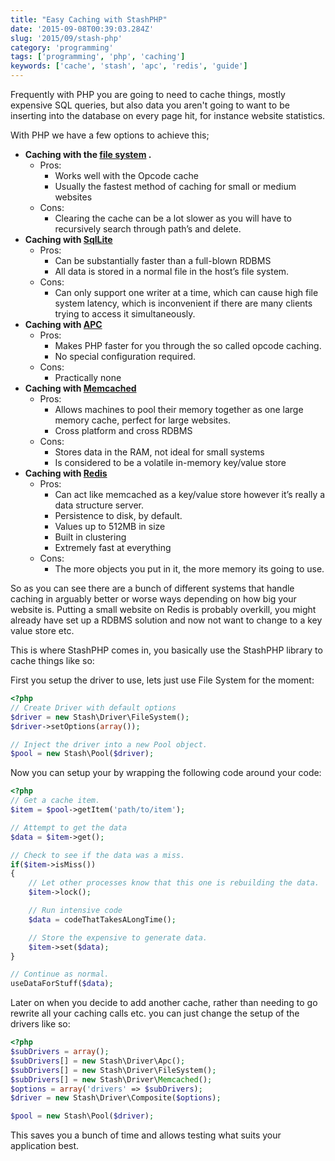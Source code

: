 ```yaml
---
title: "Easy Caching with StashPHP"
date: '2015-09-08T00:39:03.284Z'
slug: '2015/09/stash-php'
category: 'programming'
tags: ['programming', 'php', 'caching']
keywords: ['cache', 'stash', 'apc', 'redis', 'guide']
---
```


Frequently with PHP you are going to need to cache things, mostly expensive SQL queries, but also data you aren't going to want to be inserting into the database on every page hit, for instance website statistics.

With PHP we have a few options to achieve this;

- **Caching with the [file system](http://php.net/manual/en/book.filesystem.php) .**
  - Pros:
    - Works well with the Opcode cache
    - Usually the fastest method of caching for small or medium websites
  - Cons:
    -  Clearing the cache can be a lot slower as you will have to recursively search through path’s and delete.
- **Caching with [SqlLite](https://www.sqlite.org/)**
  - Pros:
    -  Can be substantially faster than a full-blown RDBMS
    - All data is stored in a normal file in the host’s file system.
  - Cons:
    -  Can only support one writer at a time, which can cause high file system latency, which is inconvenient if there are many clients trying to access it simultaneously.
-  **Caching with [APC](http://php.net/manual/en/book.apc.php)**
   -   Pros:
       - Makes PHP faster for you through the so called opcode caching.
       - No special configuration required.
   -   Cons:
       -   Practically none
- **Caching with [Memcached](http://memcached.org/)**
  - Pros:
    -  Allows machines to pool their memory together as one large memory cache, perfect for large websites.
    -    Cross platform and cross RDBMS
  - Cons:
    - Stores data in the RAM, not ideal for small systems
    - Is considered to be a volatile in-memory key/value store
- **Caching with [Redis](http://redis.io/)**
  - Pros:
    - Can act like memcached as a key/value store however it’s really a data structure server.
    - Persistence to disk, by default.
    - Values up to 512MB in size
    - Built in clustering
    - Extremely fast at everything
  - Cons:
    -  The more objects you put in it, the more memory its going to use.

So as you can see there are a bunch of different systems that handle caching in arguably better or worse ways depending on how big your website is. Putting a small website on Redis is probably overkill,  you might already have set up a RDBMS solution and now not want to change to a key value store etc.

This is where StashPHP comes in, you basically use the StashPHP library to cache things like so:

First you setup the driver to use, lets just use File System for the moment:

```php
<?php 
// Create Driver with default options
$driver = new Stash\Driver\FileSystem(); 
$driver->setOptions(array());

// Inject the driver into a new Pool object.
$pool = new Stash\Pool($driver);
```

Now you can setup your by wrapping the following code around your code:

```php
<?php 
// Get a cache item.
$item = $pool->getItem('path/to/item');

// Attempt to get the data
$data = $item->get();

// Check to see if the data was a miss.
if($item->isMiss())
{
    // Let other processes know that this one is rebuilding the data.
    $item->lock();

    // Run intensive code
    $data = codeThatTakesALongTime();

    // Store the expensive to generate data.
    $item->set($data);
}

// Continue as normal.
useDataForStuff($data);

```

Later on when you decide to add another cache, rather than needing to go rewrite all your caching calls etc. you can just change the setup of the drivers like so:

```php
<?php 
$subDrivers = array(); 
$subDrivers[] = new Stash\Driver\Apc(); 
$subDrivers[] = new Stash\Driver\FileSystem(); 
$subDrivers[] = new Stash\Driver\Memcached(); 
$options = array('drivers' => $subDrivers);
$driver = new Stash\Driver\Composite($options);

$pool = new Stash\Pool($driver);
```
This saves you a bunch of time and allows testing what suits your application best.